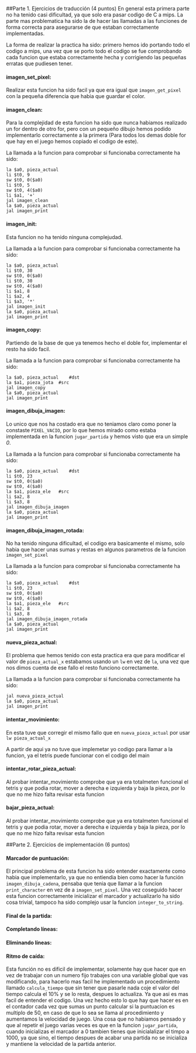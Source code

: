 




##Parte 1. Ejercicios de traducción (4 puntos)
En general esta primera parte no ha tenido casi dificultad, ya que solo era pasar codigo de C a mips. 
La parte mas problematica ha sido la de hacer las llamadas a las funciones de forma correcta para asegurarse de que estaban correctamente implementadas.

La forma de realizar la practica ha sido: primero hemos ido portando todo el codigo a mips, una vez que se porto todo el codigo se fue comprobando cada funcion que estaba correctamente hecha y corrigiendo las pequeñas erratas que pudiesen tener.



#### imagen_set_pixel:
Realizar esta funcion ha sido facil ya que era igual que `imagen_get_pixel` con la pequeña diferencia que habia que guardar el color.



#### imagen_clean:
Para la complejidad de esta funcion ha sido que nunca habiamos realizado un for dentro de otro for, pero con un pequeño dibujo hemos podido implementarlo correctamente a la primera (Para todos los demas doble for que hay en el juego hemos copiado el codigo de este).

La llamada a la funcion para comprobar si funcionaba correctamente ha sido:
```
la $a0, pieza_actual
li $t0, 9
sw $t0, 0($a0)
li $t0, 5
sw $t0, 4($a0)
li $a1, '+'
jal imagen_clean
la $a0, pieza_actual
jal imagen_print
```


#### imagen_init:
Esta funcion no ha tenido ninguna complejudad.

La llamada a la funcion para comprobar si funcionaba correctamente ha sido:

```
la $a0, pieza_actual
li $t0, 30
sw $t0, 0($a0)
li $t0, 30
sw $t0, 4($a0)
li $a1, 8
li $a2, 4
li $a3, '*'
jal imagen_init
la $a0, pieza_actual
jal imagen_print
```



#### imagen_copy:
Partiendo de la base de que ya tenemos hecho el doble for, implementar el resto ha sido facil.

La llamada a la funcion para comprobar si funcionaba correctamente ha sido:

```
la $a0, pieza_actual	#dst
la $a1, pieza_jota	#src
jal imagen_copy
la $a0, pieza_actual
jal imagen_print
```



#### imagen_dibuja_imagen:
Lo unico que nos ha costado era que no teniamos claro como poner la constaste `PIXEL_VACIO`, por lo que hemos mirado como estaba implementada en la funcion `jugar_partida` y hemos visto que era un simple *0*.

La llamada a la funcion para comprobar si funcionaba correctamente ha sido:

```
la $a0, pieza_actual	#dst
li $t0, 23
sw $t0, 0($a0)
sw $t0, 4($a0)
la $a1, pieza_ele	#src
li $a2, 8
li $a3, 8
jal imagen_dibuja_imagen
la $a0, pieza_actual
jal imagen_print
```



#### imagen_dibuja_imagen_rotada:
No ha tenido ninguna dificultad, el codigo era basicamente el mismo, solo habia que hacer unas sumas y restas en algunos parametros de la funcion `imagen_set_pixel`

La llamada a la funcion para comprobar si funcionaba correctamente ha sido:

```
la $a0, pieza_actual	#dst
li $t0, 23
sw $t0, 0($a0)
sw $t0, 4($a0)
la $a1, pieza_ele	#src
li $a2, 8
li $a3, 8
jal imagen_dibuja_imagen_rotada
la $a0, pieza_actual
jal imagen_print
```

#### nueva_pieza_actual:
El problema que hemos tenido con esta practica era que para modificar el valor de `pieza_actual_x` estabamos usando un `lw` en vez de `la`, una vez que nos dimos cuenta de ese fallo el resto funciono correctamente.

La llamada a la funcion para comprobar si funcionaba correctamente ha sido:

```
jal nueva_pieza_actual
la $a0, pieza_actual
jal imagen_print
```



#### intentar_movimiento:
En esta tuve que corregir el mismo fallo que en `nueva_pieza_actual` por usar `lw pieza_actual_x`

A partir de aqui ya no tuve que implemetar yo codigo para llamar a la funcion, ya el tetris puede funcionar con el codigo del main 



#### intentar_rotar_pieza_actual:
Al probar intentar_movimiento comprobe que ya era totalmeten funcional el tetris y que podia rotar, mover a derecha e izquierda y baja la pieza, por lo que no me hizo falta revisar esta funcion


#### bajar_pieza_actual:
Al probar intentar_movimiento comprobe que ya era totalmeten funcional el tetris y que podia rotar, mover a derecha e izquierda y baja la pieza, por lo que no me hizo falta revisar esta funcion


##Parte 2. Ejercicios de implementación (6 puntos)


#### Marcador de puntuación: 
El principal problema de esta funcion ha sido entender exactamente como habia que implementarlo, ya que no entiendia bien como hacer la función  `imagen_dibuja_cadena`, pensaba que tenia que llamar a la funcion `print_character` en vez de a `imagen_set_pixel`. Una vez coseguido hacer esta funcion correctamente inicializar el marcador y actualizarlo ha sido cosa trivial, tampoco ha sido complejo usar la funcion `integer_to_string`.





#### Final de la partida:





#### Completando líneas:



#### Eliminando líneas: 



#### Ritmo de caída:
Esta función no es dificil de implementar, solamente hay que hacer que en vez de trabajar con un numero fijo trabajes con una variable global que vas modificando, para hacerlo mas facil he implementado un procedimiento llamado `calcula_tiempo` que sin tener que pasarle nada coje el valor del tiempo calcula el 10% y se lo resta, despues lo actualiza. Ya que asi es mas facil de entender el codigo. Una vez hecho esto lo que hay que hacer es en el contador cada vez que sumas un punto calcular si la puntuacion es multiplo de 50, en caso de que lo sea se llama al procedimiento y aumentamos la velocidad de juego.
Una cosa que no habiamos pensado y que al repetir el juego varias veces es que en la funcion `jugar_partida`, cuando inicializas el marcador a 0 tambien tienes que inicialalizar el timpo a 1000, ya que sino, el tiempo despues de acabar una partida no se inicializa y mantiene la velocidad de la partida anterior.


